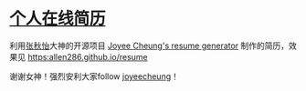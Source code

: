 # [个人在线简历](https:allen286.github.io/resume)
利用[张秋怡](https://github.com/joyeecheung)大神的开源项目 [Joyee Cheung's resume generator](http://joyeecheung.github.io/resume/) 制作的简历，效果见 [https:allen286.github.io/resume](https:allen286.github.io/resume)  

谢谢女神！强烈安利大家follow [joyeecheung](https://github.com/joyeecheung)！
